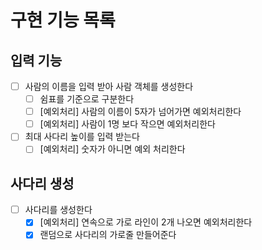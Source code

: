 # 구현 기능 목록
## 입력 기능
- [ ] 사람의 이름을 입력 받아 사람 객체를 생성한다
    - [ ] 쉼표를 기준으로 구분한다
    - [ ] [예외처리] 사람의 이름이 5자가 넘어가면 예외처리한다
    - [ ] [예외처리] 사람이 1명 보다 작으면 예외처리한다
- [ ] 최대 사다리 높이를 입력 받는다
    - [ ] [예외처리] 숫자가 아니면 예외 처리한다

## 사다리 생성
- [ ] 사다리를 생성한다
    - [x] [예외처리] 연속으로 가로 라인이 2개 나오면 예외처리한다
    - [x] 랜덤으로 사다리의 가로줄 만들어준다
